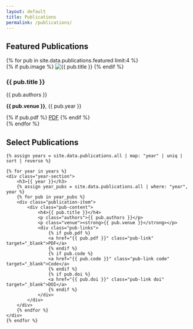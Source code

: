 ```yaml
---
layout: default
title: Publications
permalink: /publications/
---
```


<div class="section publications">
    <h2 class="gradient-text">Featured Publications</h2>
    <div class="publication-grid">
        {% for pub in site.data.publications.featured limit:4 %}
        <div class="publication-card featured">
            {% if pub.image %}
            <img src="{{ pub.image }}" alt="{{ pub.title }}" class="pub-image">
            {% endif %}
            <div class="pub-content">
                <h3>{{ pub.title }}</h3>
                <p class="authors">{{ pub.authors }}</p>
                <p class="venue"><strong>{{ pub.venue }}</strong>, {{ pub.year }}</p>
                {% if pub.pdf %}
                <a href="{{ pub.pdf }}" class="pub-link" target="_blank">PDF</a>
                {% endif %}
            </div>
        </div>
        {% endfor %}
    </div>
</div>

<div class="section all-publications">
    <h2 class="gradient-text">Select Publications</h2>
    
    {% assign years = site.data.publications.all | map: "year" | uniq | sort | reverse %}
    
    {% for year in years %}
    <div class="year-section">
        <h3>{{ year }}</h3>
        {% assign year_pubs = site.data.publications.all | where: "year", year %}
        {% for pub in year_pubs %}
        <div class="publication-item">
            <div class="pub-content">
                <h4>{{ pub.title }}</h4>
                <p class="authors">{{ pub.authors }}</p>
                <p class="venue"><strong>{{ pub.venue }}</strong></p>
                <div class="pub-links">
                    {% if pub.pdf %}
                    <a href="{{ pub.pdf }}" class="pub-link" target="_blank">PDF</a>
                    {% endif %}
                    {% if pub.code %}
                    <a href="{{ pub.code }}" class="pub-link code" target="_blank">Code</a>
                    {% endif %}
                    {% if pub.doi %}
                    <a href="{{ pub.doi }}" class="pub-link doi" target="_blank">DOI</a>
                    {% endif %}
                </div>
            </div>
        </div>
        {% endfor %}
    </div>
    {% endfor %}
</div>